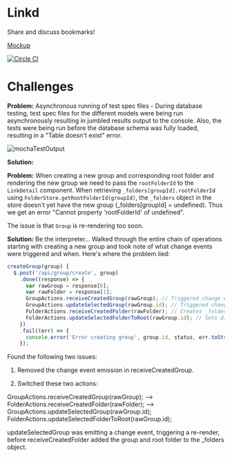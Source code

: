 # Linkd
Share and discuss bookmarks!

[Mockup](https://linkd.mybalsamiq.com/mockups/3486949.png?key=0a9e3983347c60c76ed228db07e3c591114b25dc)

[![Circle CI](https://circleci.com/gh/PresentPath/Linkd.svg?style=svg)](https://circleci.com/gh/PresentPath/Linkd)


# Challenges

**Problem:** 
Asynchronous running of test spec files - During database testing, test spec files for the different models were being run asynchronously resulting in jumbled results output to the console. Also, the tests were being run before the database schema was fully loaded, resulting in a "Table doesn't exist" error. 

![mochaTestOutput](https://cloud.githubusercontent.com/assets/7910250/9267514/37235e50-4205-11e5-9758-a0e54d37457c.png)

**Solution:**



**Problem:** 
When creating a new group and corresponding root folder and rendering the new group we need to pass the `rootFolderId` to the `LinkDetail` component. When retrieving `_folders[groupId].rootFolderId` using `FolderStore.getRootFolderId(groupId)`, the `_folders` object in the store doesn't yet have the new group (\_folders[groupId] = undefined). Thus we get an error "Cannot  property 'rootFolderId' of undefined".

The issue is that `Group` is re-rendering too soon. 

**Solution:**
Be the interpreter... Walked through the entire chain of operations starting with creating a new group and took note of what change events were triggered and when. Here's where the problem lied:

```javascript
createGroup(group) {
  $.post('/api/group/create', group)
    .done((response) => {
      var rawGroup = response[0];
      var rawFolder = response[1];
      GroupActions.receiveCreatedGroup(rawGroup); // Triggered change event
      GroupActions.updateSelectedGroup(rawGroup.id); // Triggered change event
      FolderActions.receiveCreatedFolder(rawFolder); // Creates _folders[groupId] object and sets rootFolderId property
      FolderActions.updateSelectedFolderToRoot(rawGroup.id); // Sets display property and _path so that views can be rendered appropriately
    })
    .fail((err) => {
      console.error('Error creating group', group.id, status, err.toString());
    });
```

Found the following two issues:

1) Removed the change event emission in receiveCreatedGroup.

2) Switched these two actions:

GroupActions.receiveCreatedGroup(rawGroup);
--> FolderActions.receiveCreatedFolder(rawFolder);
--> GroupActions.updateSelectedGroup(rawGroup.id);
FolderActions.updateSelectedFolderToRoot(rawGroup.id);

updateSelectedGroup was emitting a change event, triggering a re-render, before receiveCreatedFolder added the group and root folder to the _folders object.